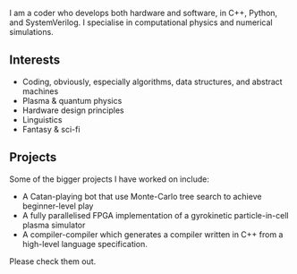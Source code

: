 I am a coder who develops both hardware and software, in C++, Python, and SystemVerilog. I specialise in computational physics and numerical simulations.

## Interests
- Coding, obviously, especially algorithms, data structures, and abstract machines
- Plasma & quantum physics
- Hardware design principles
- Linguistics
- Fantasy & sci-fi

## Projects
Some of the bigger projects I have worked on include:
- A Catan-playing bot that use Monte-Carlo tree search to achieve beginner-level play
- A fully parallelised FPGA implementation of a gyrokinetic particle-in-cell plasma simulator
- A compiler-compiler which generates a compiler written in C++ from a high-level language specification.

Please check them out.
<!--
**Moricotto/Moricotto** is a ✨ _special_ ✨ repository because its `README.md` (this file) appears on your GitHub profile.

Here are some ideas to get you started:

- 🔭 I’m currently working on ...
- 🌱 I’m currently learning ...
- 👯 I’m looking to collaborate on ...
- 🤔 I’m looking for help with ...
- 💬 Ask me about ...
- 📫 How to reach me: ...
- 😄 Pronouns: ...
- ⚡ Fun fact: ...
-->
